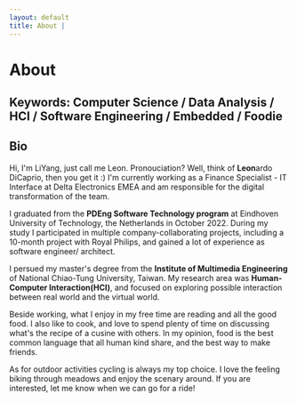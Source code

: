 ```yaml
---
layout: default
title: About | 
---
```


# About

## Keywords: Computer Science / Data Analysis / HCI / Software Engineering / Embedded / Foodie

## Bio

Hi, I'm LiYang, just call me Leon. Pronouciation? Well, think of **Leon**ardo DiCaprio, then you get it :) I'm currently working as a Finance Specialist - IT Interface at Delta Electronics EMEA and am responsible for the digital transformation of the team.  

I graduated from the **PDEng Software Technology program** at Eindhoven University of Technology, the Netherlands in October 2022. During my study I participated in multiple company-collaborating projects, including a 10-month project with Royal Philips, and gained a lot of experience as software engineer/ architect.  

I persued my master's degree from the **Institute of Multimedia Engineering** of National Chiao-Tung University, Taiwan. My research area was **Human-Computer Interaction(HCI)**, and focused on exploring possible interaction between real world and the virtual world.  

Beside working, what I enjoy in my free time are reading and all the good food. I also like to cook, and love to spend plenty of time on discussing what's the recipe of a cusine with others. In my opinion, food is the best common language that all human kind share, and the best way to make friends.  

As for outdoor activities cycling is always my top choice. I love the feeling biking through meadows and enjoy the scenary around. If you are interested, let me know when we can go for a ride!

<!-- <img src="/images/about/IMG_2586_crop.jpg"
    style="width: 80%;
    height: 80%;
    display: block;
    margin-left: auto;
    margin-right: auto"
    > -->
